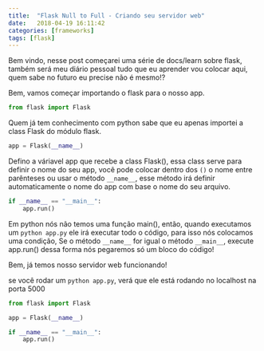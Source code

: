 ```yaml
---
title:  "Flask Null to Full - Criando seu servidor web"
date:   2018-04-19 16:11:42
categories: [frameworks]
tags: [flask]
---
```


Bem vindo, nesse post começarei uma série de docs/learn sobre flask, também será meu diário pessoal
tudo que eu aprender vou colocar aqui, quem sabe no futuro eu precise não é mesmo!?

Bem, vamos começar importando o flask para o nosso app.

``` python
from flask import Flask
```

Quem já tem conhecimento com python sabe que eu apenas importei a class Flask do módulo flask.

``` python
app = Flask(__name__)
```

Defino a váriavel app que recebe a class Flask(), essa class serve para definir o nome do seu app, 
você pode colocar dentro dos `()` o nome entre parênteses ou usar o método `__name__`, esse método irá definir automaticamente o nome do app com base o nome do seu arquivo.
``` python
if __name__ == "__main__":
    app.run()
```

Em python nós não temos uma função main(), então, quando executamos um `python app.py` ele irá executar todo
o código, para isso nós colocamos uma condição, Se o método `__name__` for igual o método `__main__`, execute app.run()
dessa forma nós pegaremos só um bloco do código!

Bem, já temos nosso servidor web funcionando!

se você rodar um `python app.py`, verá que ele está rodando no localhost na porta 5000

``` python
from flask import Flask

app = Flask(__name__)

if __name__ == "__main__":
    app.run()
```
